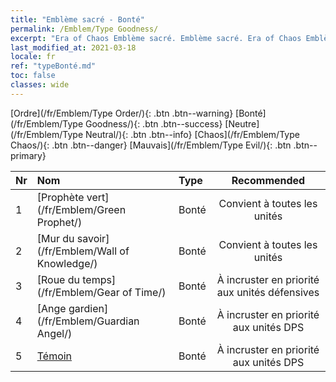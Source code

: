```yaml
---
title: "Emblème sacré - Bonté"
permalink: /Emblem/Type Goodness/
excerpt: "Era of Chaos Emblème sacré. Emblème sacré. Era of Chaos Emblème sacré Bonté. Era of Chaos Bonté"
last_modified_at: 2021-03-18
locale: fr
ref: "typeBonté.md"
toc: false
classes: wide
---
```


  [Ordre](/fr/Emblem/Type Order/){: .btn .btn--warning}   [Bonté](/fr/Emblem/Type Goodness/){: .btn .btn--success}   [Neutre](/fr/Emblem/Type Neutral/){: .btn .btn--info}   [Chaos](/fr/Emblem/Type Chaos/){: .btn .btn--danger}   [Mauvais](/fr/Emblem/Type Evil/){: .btn .btn--primary} 

  |  Nr  |             Nom            |    Type    |   Recommended   |
  |:-----|:----------------------------|:-----------|:---------------:|
  | 1 | [Prophète vert](/fr/Emblem/Green Prophet/) | Bonté | Convient à toutes les unités | 
  | 2 | [Mur du savoir](/fr/Emblem/Wall of Knowledge/) | Bonté | Convient à toutes les unités | 
  | 3 | [Roue du temps](/fr/Emblem/Gear of Time/) | Bonté | À incruster en priorité aux unités défensives | 
  | 4 | [Ange gardien](/fr/Emblem/Guardian Angel/) | Bonté | À incruster en priorité aux unités DPS | 
  | 5 | [Témoin](/fr/Emblem/Witness/) | Bonté | À incruster en priorité aux unités DPS | 
